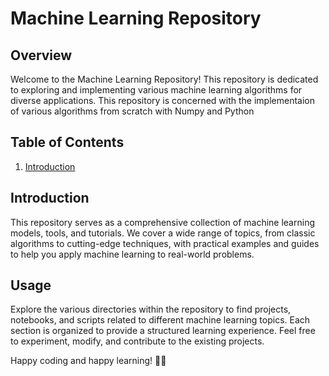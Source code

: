 # Machine Learning Repository

## Overview

Welcome to the Machine Learning Repository! This repository is dedicated to exploring and implementing various machine learning algorithms for diverse applications. This repository is concerned with the implementaion of various algorithms from scratch with Numpy and Python

## Table of Contents

1. [Introduction](#introduction)

## Introduction

This repository serves as a comprehensive collection of machine learning models, tools, and tutorials. We cover a wide range of topics, from classic algorithms to cutting-edge techniques, with practical examples and guides to help you apply machine learning to real-world problems.

## Usage

Explore the various directories within the repository to find projects, notebooks, and scripts related to different machine learning topics. Each section is organized to provide a structured learning experience. Feel free to experiment, modify, and contribute to the existing projects.

Happy coding and happy learning! 🚀🤖
